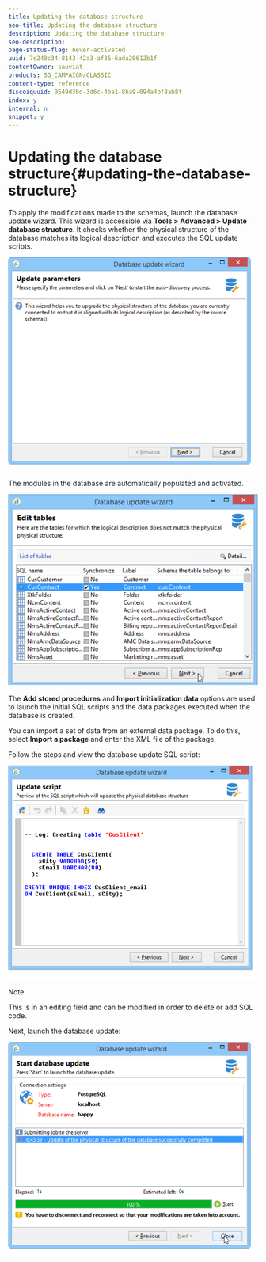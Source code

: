 ```yaml
---
title: Updating the database structure
seo-title: Updating the database structure
description: Updating the database structure
seo-description: 
page-status-flag: never-activated
uuid: 7e249c34-8143-42a3-af36-6ada20612b1f
contentOwner: sauviat
products: SG_CAMPAIGN/CLASSIC
content-type: reference
discoiquuid: 0549d3bd-3d6c-4ba1-8ba9-094a4bf8ab8f
index: y
internal: n
snippet: y
---
```


# Updating the database structure{#updating-the-database-structure}

To apply the modifications made to the schemas, launch the database update wizard. This wizard is accessible via **Tools > Advanced > Update database structure**. It checks whether the physical structure of the database matches its logical description and executes the SQL update scripts.

![](assets/d_ncs_integration_schema_update.png)

The modules in the database are automatically populated and activated.

![](assets/d_ncs_integration_schema_update_select.png)

The **Add stored procedures** and **Import initialization data** options are used to launch the initial SQL scripts and the data packages executed when the database is created.

You can import a set of data from an external data package. To do this, select **Import a package** and enter the XML file of the package.

Follow the steps and view the database update SQL script:

![](assets/d_ncs_integration_schema_update2.png)

>[!NOTE]
>
>This is in an editing field and can be modified in order to delete or add SQL code.

Next, launch the database update:

![](assets/d_ncs_integration_schema_update3.png)

